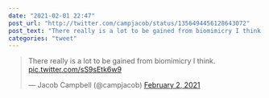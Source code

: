 ```yaml
---
date: "2021-02-01 22:47"
post_url: "http://twitter.com/campjacob/status/1356494456128643072"
post_text: "There really is a lot to be gained from biomimicry I think. https://t.co/sS9sEtk6w9"
categories: "tweet"
---
```


<blockquote class="twitter-tweet"><p lang="en" dir="ltr">There really is a lot to be gained from biomimicry I think. <a href="https://t.co/sS9sEtk6w9">pic.twitter.com/sS9sEtk6w9</a></p>&mdash; Jacob Campbell (@campjacob) <a href="https://twitter.com/campjacob/status/1356494456128643072?ref_src=twsrc%5Etfw">February 2, 2021</a></blockquote> <script async src="https://platform.twitter.com/widgets.js" charset="utf-8"></script> 
